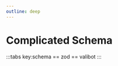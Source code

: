 ```yaml
---
outline: deep
---
```


<script setup lang="ts">
import TabZod from './TabZod.vue'
import TabValibot from './TabValibot.vue'
</script>

# Complicated Schema

:::tabs key:schema
== zod
<TabZod></TabZod>
== valibot
<TabValibot></TabValibot>
:::
